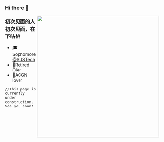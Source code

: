 ### Hi there 👋

<img align='right' src='https://s2.loli.net/2022/08/08/z5PWuEqYxrah3sc.jpg' width='400px'>  

### 初次见面的人初次见面，在下咕桃

- 🎓Sophomore [@SUSTech](sustech.edu.cn)
- 🏅Retired Oier
- 💮ACGN lover

```
//This page is currently under construction. See you soon!
```

<!--
**GuTaoZi/GuTaoZi** is a ✨ _special_ ✨ repository because its `README.md` (this file) appears on your GitHub profile.

Here are some ideas to get you started:

- 🔭 I’m currently working on ...
- 🌱 I’m currently learning ...
- 👯 I’m looking to collaborate on ...
- 🤔 I’m looking for help with ...
- 💬 Ask me about ...
- 📫 How to reach me: ...
- 😄 Pronouns: ...
- ⚡ Fun fact: ...
-->
